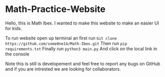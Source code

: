 # Math-Practice-Website
Hello, this is Math Ibex. I wanted to make this website to make an easier UI for kids.

To run website open up terminal an first run `Git clone https://github.com/some0ne14/Math-Ibex.git`
Then run `pip requirements.txt`
Finally run `python3 main.py`
And click on the local link in the console

Note this is still is developement and feel free to report any bugs on GitHub and if you are intrested we are looking for collaborators.